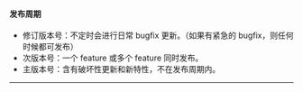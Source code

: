 #### 发布周期

- 修订版本号：不定时会进行日常 bugfix 更新。（如果有紧急的 bugfix，则任何时候都可发布）
- 次版本号：一个 feature 或多个 feature 同时发布。
- 主版本号：含有破坏性更新和新特性，不在发布周期内。

---


